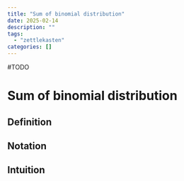 ```yaml
---
title: "Sum of binomial distribution"
date: 2025-02-14
description: ""
tags: 
  - "zettlekasten"
categories: []
---
```


#TODO 
# Sum of binomial distribution
## Definition

## Notation

## Intuition
